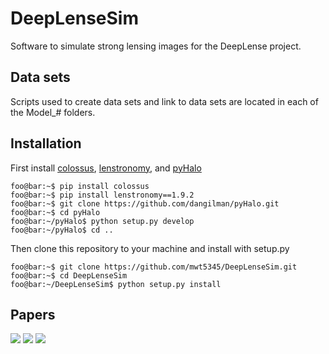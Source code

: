 # DeepLenseSim

Software to simulate strong lensing images for the DeepLense project.

## Data sets

Scripts used to create data sets and link to data sets are located in each of the Model_# folders.

## Installation

First install [colossus](https://bdiemer.bitbucket.io/colossus/cosmology_cosmology.html), [lenstronomy](https://github.com/sibirrer/lenstronomy), and [pyHalo](https://github.com/dangilman/pyHalo)

```console
foo@bar:~$ pip install colossus
foo@bar:~$ pip install lenstronomy==1.9.2
foo@bar:~$ git clone https://github.com/dangilman/pyHalo.git
foo@bar:~$ cd pyHalo
foo@bar:~/pyHalo$ python setup.py develop
foo@bar:~/pyHalo$ cd ..
```


Then clone this repository to your machine and install with setup.py

```console
foo@bar:~$ git clone https://github.com/mwt5345/DeepLenseSim.git
foo@bar:~$ cd DeepLenseSim
foo@bar:~/DeepLenseSim$ python setup.py install
```

## Papers
[![](https://img.shields.io/badge/arXiv-1909.07346%20-red.svg)](https://arxiv.org/abs/1909.07346) [![](https://img.shields.io/badge/arXiv-2008.12731%20-red.svg)](https://arxiv.org/abs/2008.12731) [![](https://img.shields.io/badge/arXiv-2112.12121%20-red.svg)](https://arxiv.org/abs/2112.12121)
